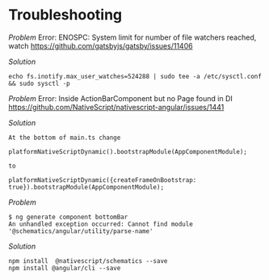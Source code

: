 # Troubleshooting
*Problem*
Error: ENOSPC: System limit for number of file watchers reached, watch
https://github.com/gatsbyjs/gatsby/issues/11406

*Solution*
```
echo fs.inotify.max_user_watches=524288 | sudo tee -a /etc/sysctl.conf && sudo sysctl -p
```

*Problem*
Error: Inside ActionBarComponent but no Page found in DI
https://github.com/NativeScript/nativescript-angular/issues/1441

*Solution*
```
At the bottom of main.ts change

platformNativeScriptDynamic().bootstrapModule(AppComponentModule);

to

platformNativeScriptDynamic({createFrameOnBootstrap: true}).bootstrapModule(AppComponentModule);
```

*Problem*
```
$ ng generate component bottomBar
An unhandled exception occurred: Cannot find module '@schematics/angular/utility/parse-name'
```

*Solution*

```
npm install  @nativescript/schematics --save
npm install @angular/cli --save
```
